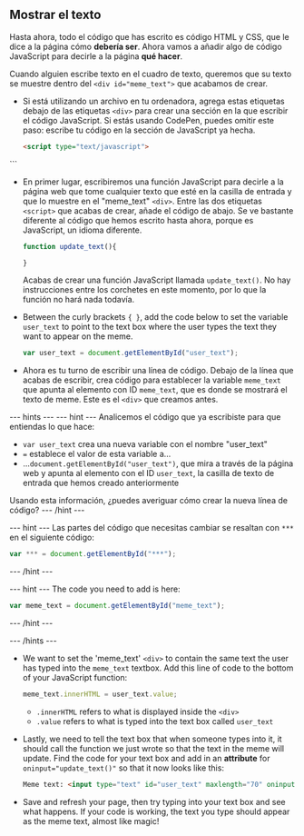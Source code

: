 ## Mostrar el texto

Hasta ahora, todo el código que has escrito es código HTML y CSS, que le dice a la página cómo **debería ser**. Ahora vamos a añadir algo de código JavaScript para decirle a la página **qué hacer**.

Cuando alguien escribe texto en el cuadro de texto, queremos que su texto se muestre dentro del `<div id="meme_text">` que acabamos de crear.

- Si está utilizando un archivo en tu ordenadora, agrega estas etiquetas debajo de las etiquetas `<div>` para crear una sección en la que escribir el código JavaScript. Si estás usando CodePen, puedes omitir este paso: escribe tu código en la sección de JavaScript ya hecha.

  ```html
  <script type="text/javascript">
</script>
  ```

- En primer lugar, escribiremos una función JavaScript para decirle a la página web que tome cualquier texto que esté en la casilla de entrada y que lo muestre en el "meme_text" `<div>`. Entre las dos etiquetas `<script>` que acabas de crear, añade el código de abajo. Se ve bastante diferente al código que hemos escrito hasta ahora, porque es JavaScript, un idioma diferente.

  ```JavaScript
  function update_text(){

  }
  ```

  Acabas de crear una función JavaScript llamada `update_text()`. No hay instrucciones entre los corchetes en este momento, por lo que la función no hará nada todavía.

- Between the curly brackets `{ }`, add the code below to set the variable `user_text` to point to the text box where the user types the text they want to appear on the meme.

  ```JavaScript
  var user_text = document.getElementById("user_text");
  ```

- Ahora es tu turno de escribir una línea de código. Debajo de la línea que acabas de escribir, crea código para establecer la variable `meme_text` que apunta al elemento con ID `meme_text`, que es donde se mostrará el texto de meme. Este es el `<div>` que creamos antes.

--- hints --- --- hint --- Analicemos el código que ya escribiste para que entiendas lo que hace:

* `var user_text` crea una nueva variable con el nombre "user_text"
* `=` establece el valor de esta variable a...
* ...`document.getElementById("user_text")`, que mira a través de la página web y apunta al elemento con el ID `user_text`, la casilla de texto de entrada que hemos creado anteriormente

Usando esta información, ¿puedes averiguar cómo crear la nueva línea de código? --- /hint ---

--- hint --- Las partes del código que necesitas cambiar se resaltan con `***` en el siguiente código:
```JavaScript
var *** = document.getElementById("***");
```
--- /hint ---

--- hint --- The code you need to add is here:

```JavaScript
var meme_text = document.getElementById("meme_text");
```
--- /hint ---

--- /hints ---


- We want to set the 'meme_text' `<div>` to contain the same text the user has typed into the `meme_text` textbox. Add this line of code to the bottom of your JavaScript function:

  ``` JavaScript
  meme_text.innerHTML = user_text.value;
  ```

  * `.innerHTML` refers to what is displayed inside the `<div>`
  * `.value` refers to what is typed into the text box called `user_text`

- Lastly, we need to tell the text box that when someone types into it, it should call the function we just wrote so that the text in the meme will update. Find the code for your text box and add in an **attribute** for `oninput="update_text()"` so that it now looks like this:

  ```html
  Meme text: <input type="text" id="user_text" maxlength="70" oninput="update_text()"><p>
  ```

 - Save and refresh your page, then try typing into your text box and see what happens. If your code is working, the text you type should appear as the meme text, almost like magic!

